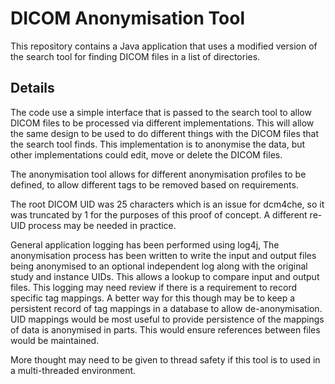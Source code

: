 # DICOM Anonymisation Tool
This repository contains a Java application that uses a modified version of the search tool for finding DICOM files in a list of directories. 

## Details
The code use a simple interface that is passed to the search tool to allow DICOM files to be processed via different implementations.  This will allow the same design to be used to do different things with the DICOM files that the search tool finds.  This implementation is to anonymise the data, but other implementations could edit, move or delete the DICOM files.

The anonymisation tool allows for different anonymisation profiles to be defined, to allow different tags to be removed based on requirements.  

The root DICOM UID was 25 characters which is an issue for dcm4che, so it was truncated by 1 for the purposes of this proof of concept.  A different re-UID process may be needed in practice.

General application logging has been performed using log4j, The anonymisation process has been written to write the input and output files being anonymised to an optional independent log along with the original study and instance UIDs.  This allows a lookup to compare input and output files.  This logging may need review if there is a requirement to record specific tag mappings.  A better way for this though may be to keep a persistent record of tag mappings in a database to allow de-anonymisation.  UID mappings would be most useful to provide persistence of the mappings of data is anonymised in parts.  This would ensure references between files would be maintained.

More thought may need to be given to thread safety if this tool is to used in a multi-threaded environment.




